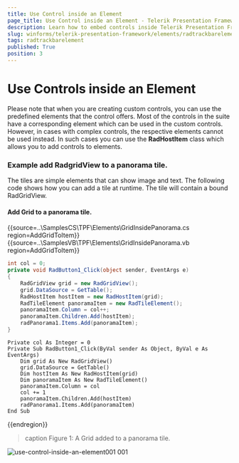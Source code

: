 ```yaml
---
title: Use Control inside an Element
page_title: Use Control inside an Element - Telerik Presentation Framework
description: Learn how to embed controls inside Telerik Presentation Framework elements for flexible and modern WinForms UI layouts.
slug: winforms/telerik-presentation-framework/elements/radtrackbarelement
tags: radtrackbarelement
published: True
position: 3
---
```


# Use Controls inside an Element

Please note that when you are creating custom controls, you can use the predefined elements that the control offers. Most of the controls in the suite have a corresponding element which can be used in the custom controls. However, in cases with complex controls, the respective elements cannot be used instead. In such cases you can use the __RadHostItem__  class which allows you to add controls to elements. 

### Example add RadgridView to a panorama tile.

The tiles are simple elements that can show image and text. The following code shows how you can add a tile at runtime. The tile will contain a bound RadGridView.

#### Add Grid to a panorama tile.

{{source=..\SamplesCS\TPF\Elements\GridInsidePanorama.cs region=AddGridToItem}} 
{{source=..\SamplesVB\TPF\Elements\GridInsidePanorama.vb region=AddGridToItem}}
````C#
int col = 0;
private void RadButton1_Click(object sender, EventArgs e)
{
    RadGridView grid = new RadGridView();
    grid.DataSource = GetTable();
    RadHostItem hostItem = new RadHostItem(grid);
    RadTileElement panoramaItem = new RadTileElement();
    panoramaItem.Column = col++;
    panoramaItem.Children.Add(hostItem);
    radPanorama1.Items.Add(panoramaItem);
}

````
````VB.NET
Private col As Integer = 0
Private Sub RadButton1_Click(ByVal sender As Object, ByVal e As EventArgs)
    Dim grid As New RadGridView()
    grid.DataSource = GetTable()
    Dim hostItem As New RadHostItem(grid)
    Dim panoramaItem As New RadTileElement()
    panoramaItem.Column = col
    col += 1
    panoramaItem.Children.Add(hostItem)
    radPanorama1.Items.Add(panoramaItem)
End Sub

````

{{endregion}}

>caption Figure 1: A Grid added to a panorama tile.

![use-control-inside-an-element001 001](images/use-control-inside-an-element001.png)
